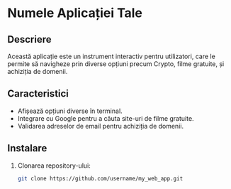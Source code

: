 # Numele Aplicației Tale

## Descriere
Această aplicație este un instrument interactiv pentru utilizatori, care le permite să navigheze prin diverse opțiuni precum Crypto, filme gratuite, și achiziția de domenii.

## Caracteristici
- Afișează opțiuni diverse în terminal.
- Integrare cu Google pentru a căuta site-uri de filme gratuite.
- Validarea adreselor de email pentru achiziția de domenii.

## Instalare
1. Clonarea repository-ului:
   ```bash
   git clone https://github.com/username/my_web_app.git
